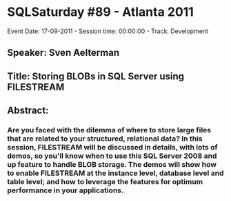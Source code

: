 # SQLSaturday #89 - Atlanta 2011
Event Date: 17-09-2011 - Session time: 00:00:00 - Track: Development
## Speaker: Sven Aelterman
## Title: Storing BLOBs in SQL Server using FILESTREAM
## Abstract:
### Are you faced with the dilemma of where to store large files that are related to your structured, relational data? In this session, FILESTREAM will be discussed in details, with lots of demos, so you'll know when to use this SQL Server 2008 and up feature to handle BLOB storage. The demos will show how to enable FILESTREAM at the instance level, database level and table level; and how to leverage the features for optimum performance in your applications.
